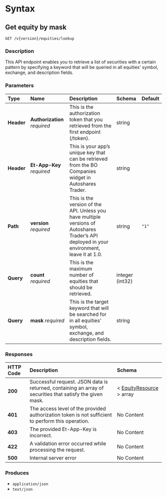 # Syntax

## Get equity by mask

```text
GET /v{version}/equities/lookup
```

### Description

This API endpoint enables you to retrieve a list of securities with a certain pattern by specifying a keyword that will be queried in all equities' symbol, exchange, and description fields.

### Parameters

| Type | Name | Description | Schema | Default |
| :--- | :--- | :--- | :--- | :--- |
| **Header** | **Authorization**   _required_ | This is the authorization token that you retrieved from the first endpoint \(/token\). | string |  |
| **Header** | **Et-App-Key**   _required_ | This is your app’s unique key that can be retrieved from the BO Companies widget in Autoshares Trader. | string |  |
| **Path** | **version**   _required_ | This is the version of the API. Unless you have multiple versions of Autoshares Trader’s API deployed in your environment, leave it at 1.0. | string | `"1"` |
| **Query** | **count**   _required_ | This is the maximum number of equities that should be retrieved. | integer \(int32\) |  |
| **Query** | **mask**   _required_ | This is the target keyword that will be searched for in all equities' symbol, exchange, and description fields. | string |  |

### Responses

| HTTP Code | Description | Schema |
| :--- | :--- | :--- |
| **200** | Successful request. JSON data is returned, containing an array of securities that satisfy the given mask. | &lt; [EquityResource](securities_getequitiesbymask.md#equityresource) &gt; array |
| **401** | The access level of the provided authorization token is not sufficient to perform this operation. | No Content |
| **403** | The provided Et-App-Key is incorrect. | No Content |
| **422** | A validation error occurred while processing the request. | No Content |
| **500** | Internal server error | No Content |

### Produces

* `application/json`
* `text/json`

